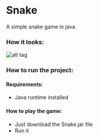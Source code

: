 # Snake

A simple snake game in java.

### How it looks:
![alt tag](http://i68.tinypic.com/2cmuh40.png)

### How to run the project:

#### Requirements:
* Java runtime installed
#### How to play the game:

* Just download the Snake.jar file
* Run it 

